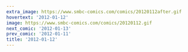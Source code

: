 ```yaml
---
extra_image: https://www.smbc-comics.com/comics/20120112after.gif
hovertext: '2012-01-12'
image: https://www.smbc-comics.com/comics/20120112.gif
next_comic: '2012-01-13'
prev_comic: '2012-01-11'
title: '2012-01-12'
---
```



